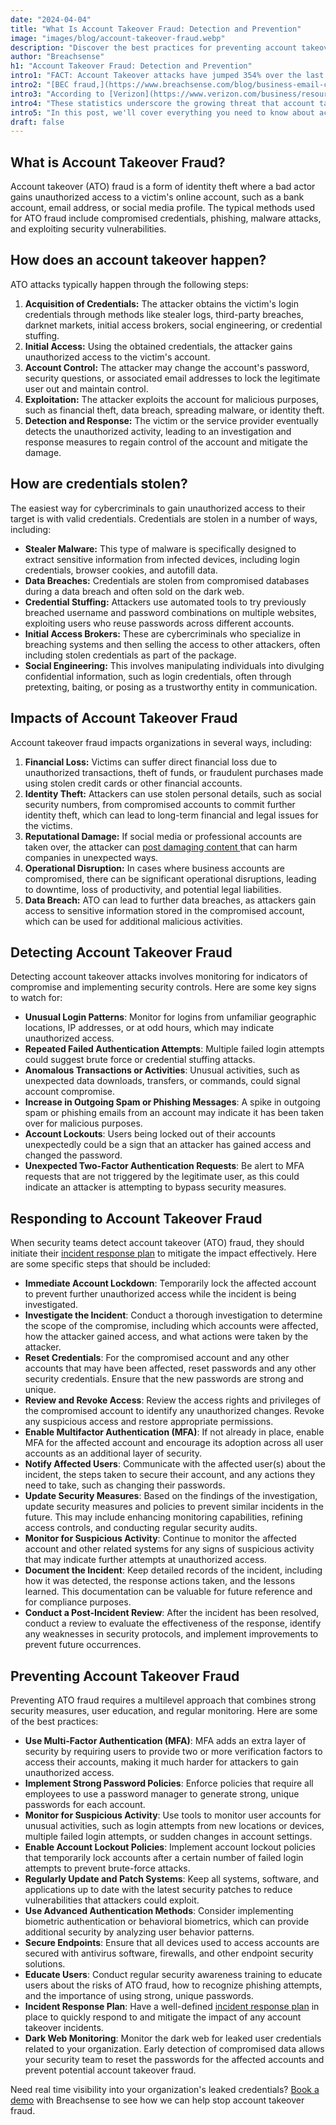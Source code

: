 ```yaml
---
date: "2024-04-04"
title: "What Is Account Takeover Fraud: Detection and Prevention"
image: "images/blog/account-takeover-fraud.webp"
description: "Discover the best practices for preventing account takeover fraud. Learn the mechanics of account takeover attacks and the best practices for prevention."
author: "Breachsense"
h1: "Account Takeover Fraud: Detection and Prevention"
intro1: "FACT: Account Takeover attacks have jumped 354% over the last year [(Sift)](https://pages.sift.com/rs/526-PCC-974/images/Sift-2023-Q3-Index-Report_ATO.pdf)."
intro2: "[BEC fraud,](https://www.breachsense.com/blog/business-email-compromise-data-theft/) which is only one type of account takeover fraud, has caused USD 50 billion in losses, according to the [FBI](https://www.ic3.gov/Media/Y2023/PSA230609)."
intro3: "According to [Verizon](https://www.verizon.com/business/resources/reports/dbir/), 86% of all data breaches involve stolen credentials."
intro4: "These statistics underscore the growing threat that account takeover fraud poses to all organizations."
intro5: "In this post, we'll cover everything you need to know about account takeover attacks and how to prevent them."
draft: false
---
```

## What is Account Takeover Fraud?

Account takeover (ATO) fraud is a form of identity theft where a bad actor gains unauthorized access to a victim's online account, such as a bank account, email address, or social media profile. The typical methods used for ATO fraud include compromised credentials, phishing, malware attacks, and exploiting security vulnerabilities.

## How does an account takeover happen?

ATO attacks typically happen through the following steps:

1. **Acquisition of Credentials:** The attacker obtains the victim's login credentials through methods like stealer logs, third-party breaches, darknet markets, initial access brokers, social engineering, or credential stuffing.
2. **Initial Access:** Using the obtained credentials, the attacker gains unauthorized access to the victim's account.
3. **Account Control:** The attacker may change the account's password, security questions, or associated email addresses to lock the legitimate user out and maintain control.
4. **Exploitation:** The attacker exploits the account for malicious purposes, such as financial theft, data breach, spreading malware, or identity theft.
5. **Detection and Response:** The victim or the service provider eventually detects the unauthorized activity, leading to an investigation and response measures to regain control of the account and mitigate the damage.

## How are credentials stolen?

The easiest way for cybercriminals to gain unauthorized access to their target is with valid credentials. Credentials are stolen in a number of ways, including:

- **Stealer Malware:** This type of malware is specifically designed to extract sensitive information from infected devices, including login credentials, browser cookies, and autofill data.
- **Data Breaches:** Credentials are stolen from compromised databases during a data breach and often sold on the dark web.
- **Credential Stuffing:** Attackers use automated tools to try previously breached username and password combinations on multiple websites, exploiting users who reuse passwords across different accounts.
- **Initial Access Brokers:** These are cybercriminals who specialize in breaching systems and then selling the access to other attackers, often including stolen credentials as part of the package.
- **Social Engineering:** This involves manipulating individuals into divulging confidential information, such as login credentials, often through pretexting, baiting, or posing as a trustworthy entity in communication.

## Impacts of Account Takeover Fraud

Account takeover fraud impacts organizations in several ways, including:

1. **Financial Loss:** Victims can suffer direct financial loss due to unauthorized transactions, theft of funds, or fraudulent purchases made using stolen credit cards or other financial accounts.
2. **Identity Theft:** Attackers can use stolen personal details, such as social security numbers, from compromised accounts to commit further identity theft, which can lead to long-term financial and legal issues for the victims.
3. **Reputational Damage:** If social media or professional accounts are taken over, the attacker can [post damaging content ](https://www.investopedia.com/twitter-shares-fall-after-hackers-pull-off-bitcoin-scam-5071449)that can harm companies in unexpected ways.
4. **Operational Disruption:** In cases where business accounts are compromised, there can be significant operational disruptions, leading to downtime, loss of productivity, and potential legal liabilities.
5. **Data Breach:** ATO can lead to further data breaches, as attackers gain access to sensitive information stored in the compromised account, which can be used for additional malicious activities.

## Detecting Account Takeover Fraud

Detecting account takeover attacks involves monitoring for indicators of compromise and implementing security controls. Here are some key signs to watch for:

- **Unusual Login Patterns**: Monitor for logins from unfamiliar geographic locations, IP addresses, or at odd hours, which may indicate unauthorized access.
- **Repeated Failed Authentication Attempts**: Multiple failed login attempts could suggest brute force or credential stuffing attacks.
- **Anomalous Transactions or Activities**: Unusual activities, such as unexpected data downloads, transfers, or commands, could signal account compromise.
- **Increase in Outgoing Spam or Phishing Messages**: A spike in outgoing spam or phishing emails from an account may indicate it has been taken over for malicious purposes.
- **Account Lockouts**: Users being locked out of their accounts unexpectedly could be a sign that an attacker has gained access and changed the password.
- **Unexpected Two-Factor Authentication Requests**: Be alert to MFA requests that are not triggered by the legitimate user, as this could indicate an attacker is attempting to bypass security measures.

## Responding to Account Takeover Fraud

When security teams detect account takeover (ATO) fraud, they should initiate their [incident response plan](https://www.breachsense.com/blog/data-breach-response-checklist/) to mitigate the impact effectively. Here are some specific steps that should be included:

- **Immediate Account Lockdown**: Temporarily lock the affected account to prevent further unauthorized access while the incident is being investigated.
- **Investigate the Incident**: Conduct a thorough investigation to determine the scope of the compromise, including which accounts were affected, how the attacker gained access, and what actions were taken by the attacker.
- **Reset Credentials**: For the compromised account and any other accounts that may have been affected, reset passwords and any other security credentials. Ensure that the new passwords are strong and unique.
- **Review and Revoke Access**: Review the access rights and privileges of the compromised account to identify any unauthorized changes. Revoke any suspicious access and restore appropriate permissions.
- **Enable Multifactor Authentication (MFA)**: If not already in place, enable MFA for the affected account and encourage its adoption across all user accounts as an additional layer of security.
- **Notify Affected Users**: Communicate with the affected user(s) about the incident, the steps taken to secure their account, and any actions they need to take, such as changing their passwords.
- **Update Security Measures**: Based on the findings of the investigation, update security measures and policies to prevent similar incidents in the future. This may include enhancing monitoring capabilities, refining access controls, and conducting regular security audits.
- **Monitor for Suspicious Activity**: Continue to monitor the affected account and other related systems for any signs of suspicious activity that may indicate further attempts at unauthorized access.
- **Document the Incident**: Keep detailed records of the incident, including how it was detected, the response actions taken, and the lessons learned. This documentation can be valuable for future reference and for compliance purposes.
- **Conduct a Post-Incident Review**: After the incident has been resolved, conduct a review to evaluate the effectiveness of the response, identify any weaknesses in security protocols, and implement improvements to prevent future occurrences.

## Preventing Account Takeover Fraud

Preventing ATO fraud requires a multilevel approach that combines strong security measures, user education, and regular monitoring. Here are some of the best practices:

- **Use Multi-Factor Authentication (MFA)**: MFA adds an extra layer of security by requiring users to provide two or more verification factors to access their accounts, making it much harder for attackers to gain unauthorized access.
- **Implement Strong Password Policies**: Enforce policies that require all employees to use a password manager to generate strong, unique passwords for each account.
- **Monitor for Suspicious Activity**: Use tools to monitor user accounts for unusual activities, such as login attempts from new locations or devices, multiple failed login attempts, or sudden changes in account settings.
- **Enable Account Lockout Policies**: Implement account lockout policies that temporarily lock accounts after a certain number of failed login attempts to prevent brute-force attacks.
- **Regularly Update and Patch Systems**: Keep all systems, software, and applications up to date with the latest security patches to reduce vulnerabilities that attackers could exploit.
- **Use Advanced Authentication Methods**: Consider implementing biometric authentication or behavioral biometrics, which can provide additional security by analyzing user behavior patterns.
- **Secure Endpoints**: Ensure that all devices used to access accounts are secured with antivirus software, firewalls, and other endpoint security solutions.
- **Educate Users**: Conduct regular security awareness training to educate users about the risks of ATO fraud, how to recognize phishing attempts, and the importance of using strong, unique passwords.
- **Incident Response Plan**: Have a well-defined [incident response plan](https://www.breachsense.com/blog/data-breach-response/) in place to quickly respond to and mitigate the impact of any account takeover incidents.
- **Dark Web Monitoring**: Monitor the dark web for leaked user credentials related to your organization. Early detection of compromised data allows your security team to reset the passwords for the affected accounts and prevent potential account takeover fraud​.

Need real time visibility into your organization's leaked credentials? [Book a demo](https://www.breachsense.com/book-demo/) with Breachsense to see how we can help stop account takeover fraud.
